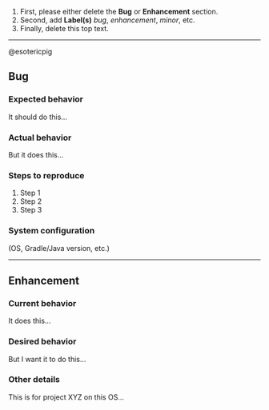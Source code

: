 1. First, please either delete the **Bug** or **Enhancement** section.
2. Second, add **Label(s)** *bug*, *enhancement*, *minor*, etc.
3. Finally, delete this top text.
---

@esotericpig

## Bug
### Expected behavior
It should do this...

### Actual behavior
But it does this...

### Steps to reproduce
1. Step 1
2. Step 2
3. Step 3

### System configuration
(OS, Gradle/Java version, etc.)

---

## Enhancement
### Current behavior
It does this...

### Desired behavior
But I want it to do this...

### Other details
This is for project XYZ on this OS...
